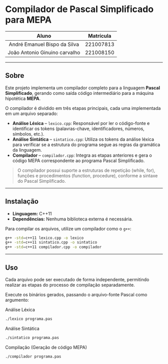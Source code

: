 # Compilador de Pascal Simplificado para MEPA

|             Aluno             | Matrícula |
|:-----------------------------:|:---------:|
| André Emanuel Bispo da Silva  | 221007813 |
| João Antonio Ginuino carvalho | 221008150 |


---

## Sobre

Este projeto implementa um compilador completo para a linguagem **Pascal Simplificado**, gerando como saída código intermediário para a máquina hipotética **MEPA**.

O compilador é dividido em três etapas principais, cada uma implementada em um arquivo separado:

- **Análise Léxica** – `lexico.cpp`: Responsável por ler o código-fonte e identificar os tokens (palavras-chave, identificadores, números, símbolos, etc.).
- **Análise Sintática** – `sintatico.cpp`: Utiliza os tokens da análise léxica para verificar se a estrutura do programa segue as regras da gramática da linguagem.
- **Compilador** – `compilador.cpp`: Integra as etapas anteriores e gera o código MEPA correspondente ao programa Pascal Simplificado.

> O compilador possui suporte a estruturas de repetição (while, for), funções e procedimentos (function, procedure), conforme a sintaxe do Pascal Simplificado.

---

## Instalação

- **Linguagem:** C++11
- **Dependências:** Nenhuma biblioteca externa é necessária.

Para compilar os arquivos, utilize um compilador como o `g++`:

```bash
g++ -std=c++11 lexico.cpp -o lexico
g++ -std=c++11 sintatico.cpp -o sintatico
g++ -std=c++11 compilador.cpp -o compilador
````

---

## Uso

Cada arquivo pode ser executado de forma independente, permitindo realizar as etapas do processo de compilação separadamente.

Execute os binários gerados, passando o arquivo-fonte Pascal como argumento:

Análise Léxica
```bash
./lexico programa.pas
````

Análise Sintática
```bash
./sintatico programa.pas
````

Compilação (Geração de código MEPA)
```bash
./compilador programa.pas
````

